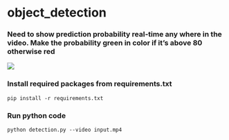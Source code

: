 # object_detection

### Need to show prediction probability real-time any where in the video. Make the probability green in color if it’s above 80 otherwise red


<img src="ezgif-5-4db207288f.gif">


### Install required packages from requirements.txt

`pip install -r requirements.txt`



### Run python code

`python detection.py --video input.mp4`
